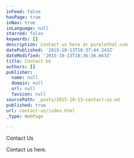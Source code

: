 ```yaml
---
inFeed: false
hasPage: true
inNav: true
inLanguage: null
starred: false
keywords: []
description: Contact us here at purelethal.com
datePublished: '2015-10-13T18:37:44.243Z'
dateModified: '2015-10-13T18:36:36.663Z'
title: Contact Us
authors: []
publisher:
  name: null
  domain: null
  url: null
  favicon: null
sourcePath: _posts/2015-10-13-contact-us.md
published: true
url: contact-us/index.html
_type: WebPage

---
```

Contact Us

Contact us here.